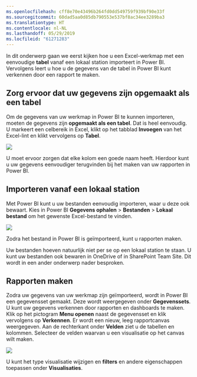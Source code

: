 ```yaml
---
ms.openlocfilehash: cff8e70e43496b264fd0dd549759f939bf90e33f
ms.sourcegitcommit: 60dad5aa0d85db790553e537bf8ac34ee3289ba3
ms.translationtype: HT
ms.contentlocale: nl-NL
ms.lasthandoff: 05/29/2019
ms.locfileid: "61271283"
---
```

In dit onderwerp gaan we eerst kijken hoe u een Excel-werkmap met een eenvoudige **tabel** vanaf een lokaal station importeert in Power BI. Vervolgens leert u hoe u de gegevens van de tabel in Power BI kunt verkennen door een rapport te maken.

## <a name="make-sure-your-data-is-formatted-as-a-table"></a>Zorg ervoor dat uw gegevens zijn opgemaakt als een tabel
Om de gegevens van uw werkmap in Power BI te kunnen importeren, moeten de gegevens zijn **opgemaakt als een tabel**. Dat is heel eenvoudig. U markeert een celbereik in Excel, klikt op het tabblad **Invoegen** van het Excel-lint en klikt vervolgens op **Tabel**.

![](media/5-2-upload-excel/5-2_1.png)

U moet ervoor zorgen dat elke kolom een goede naam heeft. Hierdoor kunt u uw gegevens eenvoudiger terugvinden bij het maken van uw rapporten in Power BI.

## <a name="import-from-a-local-drive"></a>Importeren vanaf een lokaal station
Met Power BI kunt u uw bestanden eenvoudig importeren, waar u deze ook bewaart. Kies in Power BI **Gegevens ophalen** > **Bestanden** > **Lokaal bestand** om het gewenste Excel-bestand te vinden.

![](media/5-2-upload-excel/5-2_2.png)

Zodra het bestand in Power BI is geïmporteerd, kunt u rapporten maken.

Uw bestanden hoeven natuurlijk niet per se op een lokaal station te staan. U kunt uw bestanden ook bewaren in OneDrive of in SharePoint Team Site. Dit wordt in een ander onderwerp nader besproken.

## <a name="start-creating-reports"></a>Rapporten maken
Zodra uw gegevens van uw werkmap zijn geïmporteerd, wordt in Power BI een gegevensset gemaakt. Deze wordt weergegeven onder **Gegevenssets**. U kunt uw gegevens verkennen door rapporten en dashboards te maken. Klik op het pictogram **Menu openen** naast de gegevensset en klik vervolgens op **Verkennen**. Er wordt een nieuw, leeg rapportcanvas weergegeven. Aan de rechterkant onder **Velden** ziet u de tabellen en kolommen. Selecteer de velden waarvan u een visualisatie op het canvas wilt maken.

![](media/5-2-upload-excel/5-2_3.png)

U kunt het type visualisatie wijzigen en **filters** en andere eigenschappen toepassen onder **Visualisaties**.

